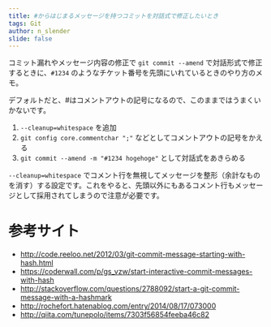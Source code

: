 ```yaml
---
title: #からはじまるメッセージを持つコミットを対話式で修正したいとき
tags: Git
author: n_slender
slide: false
---
```

コミット漏れやメッセージ内容の修正で `git commit --amend` で対話形式で修正するときに、`#1234` のようなチケット番号を先頭にいれているときのやり方のメモ。

デフォルトだと、#はコメントアウトの記号になるので、このままではうまくいかないです。

1. `--cleanup=whitespace` を追加
2. `git config core.commentchar ";"` などとしてコメントアウトの記号をかえる
3. `git commit --amend -m "#1234 hogehoge"` として対話式をあきらめる


`--cleanup=whitespace` でコメント行を無視してメッセージを整形（余計なものを消す）する設定です。これをやると、先頭以外にもあるコメント行もメッセージとして採用されてしまうので注意が必要です。

# 参考サイト

* http://code.reeloo.net/2012/03/git-commit-message-starting-with-hash.html
* https://coderwall.com/p/gs_vzw/start-interactive-commit-messages-with-hash
* http://stackoverflow.com/questions/2788092/start-a-git-commit-message-with-a-hashmark
* http://rochefort.hatenablog.com/entry/2014/08/17/073000
* http://qiita.com/tunepolo/items/7303f56854feeba46c82

